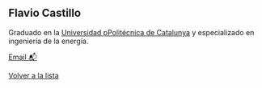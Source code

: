 ## Flavio Castillo

Graduado en la [Universidad pPolitécnica de Catalunya](https://www.upc.edu/) y especializado en ingeniería de la energía.

[Email 📬](mailto:flavio.castillov@gmail.com)

[Volver a la lista](../lista.md)